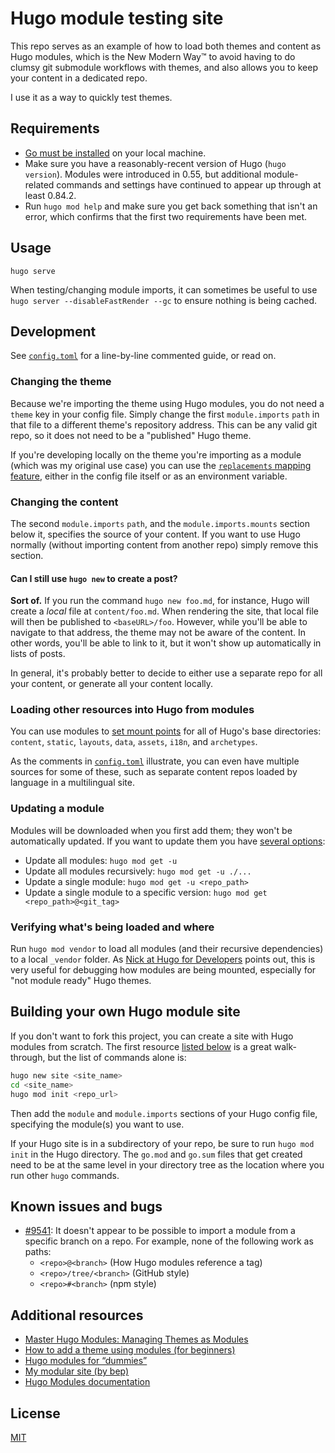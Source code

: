 # Hugo module testing site

This repo serves as an example of how to load both themes and content as Hugo
modules, which is the New Modern Way™ to avoid having to do clumsy git submodule
workflows with themes, and also allows you to keep your content in a dedicated
repo.

I use it as a way to quickly test themes.

## Requirements

- [Go must be installed](https://go.dev/dl/) on your local machine.
- Make sure you have a reasonably-recent version of Hugo (`hugo version`).
Modules were introduced in 0.55, but additional module-related commands and
settings have continued to appear up through at least 0.84.2.
- Run `hugo mod help` and make sure you get back something that isn't an error,
which confirms that the first two requirements have been met.

## Usage

`hugo serve`

When testing/changing module imports, it can sometimes be useful to use
`hugo server --disableFastRender --gc` to ensure nothing is being cached.

## Development

See [`config.toml`](config.toml) for a line-by-line commented guide, or read on.

### Changing the theme

Because we're importing the theme using Hugo modules, you do not need a `theme`
key in your config file. Simply change the first `module.imports` `path` in
that file to a different theme's repository address. This can be any valid git
repo, so it does not need to be a "published" Hugo theme.

If you're developing locally on the theme you're importing as a module (which
was my original use case) you can use the
[`replacements` mapping feature](https://gohugo.io/hugo-modules/configuration/#module-config-top-level),
either in the config file itself or as an environment variable.

### Changing the content

The second `module.imports` `path`, and the `module.imports.mounts`
section below it, specifies the source of your content. If you want to use Hugo
normally (without importing content from another repo) simply remove this
section.

#### Can I still use `hugo new` to create a post?

**Sort of.** If you run the command `hugo new foo.md`, for instance, Hugo will
create a _local_ file at `content/foo.md`. When rendering the site, that
local file will then be published to `<baseURL>/foo`. However, while you'll be
able to navigate to that address, the theme may not be aware of the content. In
other words, you'll be able to link to it, but it won't show up automatically in
lists of posts.

In general, it's probably better to decide to either use a separate repo for all
your content, or generate all your content locally.

### Loading other resources into Hugo from modules

You can use modules to
[set mount points](https://gohugo.io/hugo-modules/configuration/#module-config-mounts)
for all of Hugo's base directories: `content`, `static`, `layouts`, `data`,
`assets`, `i18n`, and `archetypes`.

As the comments in [`config.toml`](config.toml) illustrate, you can even have
multiple sources for some of these, such as separate content repos loaded by
language in a multilingual site.

### Updating a module

Modules will be downloaded when you first add them; they won't be automatically
updated. If you want to update them you have
[several options](https://gohugo.io/hugo-modules/use-modules/#update-modules):

- Update all modules: `hugo mod get -u`
- Update all modules recursively: `hugo mod get -u ./...`
- Update a single module: `hugo mod get -u <repo_path>`
- Update a single module to a specific version: `hugo mod get <repo_path>@<git_tag>`

### Verifying what's being loaded and where

Run `hugo mod vendor` to load all modules (and their recursive dependencies) to
a local `_vendor` folder. As
[Nick at Hugo for Developers](https://www.hugofordevelopers.com/articles/master-hugo-modules-managing-themes-as-modules/)
points out, this is very useful for debugging how modules are being mounted,
especially for "not module ready" Hugo themes.

## Building your own Hugo module site

If you don't want to fork this project, you can create a site with Hugo modules
from scratch. The first resource [listed below](#additional-resources) is a
great walk-through, but the list of commands alone is:

```sh
hugo new site <site_name>
cd <site_name>
hugo mod init <repo_url>
```

Then add the `module` and `module.imports` sections of your Hugo config file,
specifying the module(s) you want to use.

If your Hugo site is in a subdirectory of your repo, be sure to run
`hugo mod init` in the Hugo directory. The `go.mod` and `go.sum` files that get
created need to be at the same level in your directory tree as the location
where you run other `hugo` commands.

## Known issues and bugs

- [#9541](https://github.com/gohugoio/hugo/issues/9541): It doesn't appear to be
possible to import a module from a specific branch on a repo. For example, none
of the following work as paths:
  - `<repo>@<branch>` (How Hugo modules reference a tag)
  - `<repo>/tree/<branch>` (GitHub style)
  - `<repo>#<branch>` (npm style)

## Additional resources

- [Master Hugo Modules: Managing Themes as Modules](https://www.hugofordevelopers.com/articles/master-hugo-modules-managing-themes-as-modules/)
- [How to add a theme using modules (for beginners)](https://discourse.gohugo.io/t/how-to-add-a-theme-using-modules-for-beginners/20665)
- [Hugo modules for “dummies”](https://discourse.gohugo.io/t/hugo-modules-for-dummies/20758)
- [My modular site (by bep)](https://github.com/bep/my-modular-site)
- [Hugo Modules documentation](https://gohugo.io/hugo-modules/)

## License

[MIT](LICENSE)
